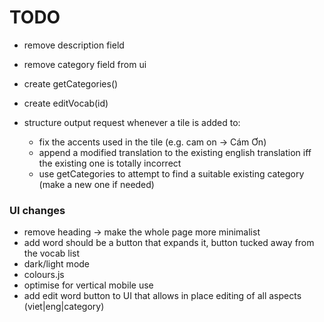 # TODO

- remove description field
- remove category field from ui

- create getCategories()
- create editVocab(id)

- structure output request whenever a tile is added to:
    - fix the accents used in the tile (e.g. cam on -> Cám Ơn)
    - append a modified translation to the existing english translation iff the existing one is totally incorrect
    - use getCategories to attempt to find a suitable existing category (make a new one if needed)

### UI changes

- remove heading -> make the whole page more minimalist
- add word should be a button that expands it, button tucked away from the vocab list
- dark/light mode
- colours.js
- optimise for vertical mobile use
- add edit word button to UI that allows in place editing of all aspects (viet|eng|category)